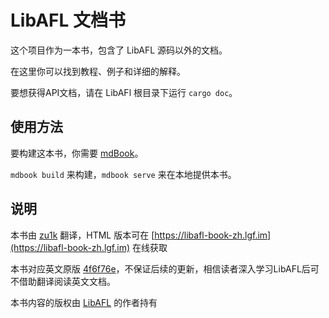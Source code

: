 # LibAFL 文档书

这个项目作为一本书，包含了 LibAFL 源码以外的文档。

在这里你可以找到教程、例子和详细的解释。

要想获得API文档，请在 LibAFl 根目录下运行 `cargo doc`。

## 使用方法

要构建这本书，你需要 [mdBook](https://github.com/rust-lang/mdBook)。

`mdbook build` 来构建，`mdbook serve` 来在本地提供本书。

## 说明

本书由 [zu1k](https://github.com/zu1k) 翻译，HTML 版本可在 [https://libafl-book-zh.lgf.im](https://libafl-book-zh.lgf.im) 在线获取

本书对应英文原版 [4f6f76e](https://github.com/AFLplusplus/LibAFL/tree/4f6f76e85710d3d8d3fd7bea49e2c3f3b152b0e9)，不保证后续的更新，相信读者深入学习LibAFL后可不借助翻译阅读英文文档。

本书内容的版权由 [LibAFL](https://github.com/AFLplusplus/LibAFL) 的作者持有
